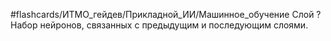 #flashcards/ИТМО_гейдев/Прикладной_ИИ/Машинное_обучение 
Слой
?
Набор нейронов, связанных с предыдущим и последующим слоями.